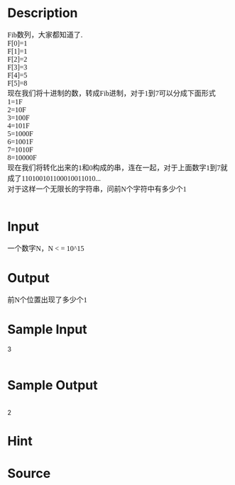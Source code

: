 
# Description

<div class="content"><p><font face="Times New Roman" size="3">Fib数列，大家都知道了. <br/>
F[0]=1 <br/>
F[1]=1 <br/>
F[2]=2 <br/>
F[3]=3 <br/>
F[4]=5 <br/>
F[5]=8 <br/>
现在我们将十进制的数，转成Fib进制，对于1到7可以分成下面形式 <br/>
1=1F <br/>
2=10F <br/>
3=100F <br/>
4=101F <br/>
5=1000F <br/>
6=1001F <br/>
7=1010F <br/>
8=10000F <br/>
现在我们将转化出来的1和0构成的串，连在一起，对于上面数字1到7就成了110100101100010011010... <br/>
对于这样一个无限长的字符串，问前N个字符中有多少个1 <br/>
<br/>
</font></p></div>

# Input

<div class="content"><p><font face="Times New Roman" size="3">一个数字N，N &lt; = 10^15</font></p></div>

# Output

<div class="content"><p><font face="Times New Roman" size="3">前N个位置出现了多少个1</font></p></div>

# Sample Input

<div class="content"><span class="sampledata">3<br/>
<br/>
</span></div>

# Sample Output

<div class="content"><span class="sampledata"><br/>
2<br/>
</span></div>

# Hint

<div class="content"><p></p></div>

# Source

<div class="content"><p><a href="problemset.php?search="></a></p></div>

